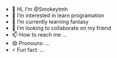 - 👋 Hi, I’m @Smokeytmh
- 👀 I’m interested in learn programation
- 🌱 I’m currently learning fantasy 
- 💞️ I’m looking to collaborate on my friend 
- 📫 How to reach me ...
- 😄 Pronouns: ...
- ⚡ Fun fact: ...

<!---
Smokeytmh/Smokeytmh is a ✨ special ✨ repository because its `README.md` (this file) appears on your GitHub profile.
You can click the Preview link to take a look at your changes.
--->
